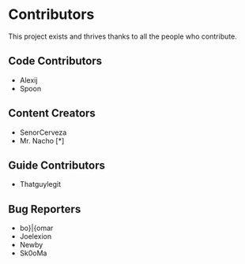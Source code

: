 # Contributors

This project exists and thrives thanks to all the people who contribute.

## Code Contributors

- Alexij
- Spoon

## Content Creators

- SenorCerveza
- Mr. Nacho [*]

## Guide Contributors

- Thatguylegit

## Bug Reporters

- bo}|{omar
- Joelexion
- Newby
- Sk0oMa
